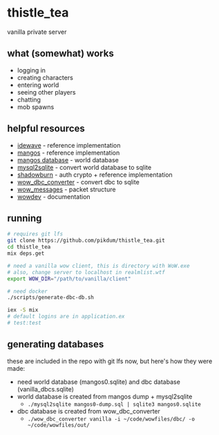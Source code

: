 # thistle_tea

vanilla private server

## what (somewhat) works

- logging in
- creating characters
- entering world
- seeing other players
- chatting
- mob spawns

## helpful resources

- [idewave](https://github.com/idewave/idewave-core) - reference implementation
- [mangos](https://github.com/mangoszero/server/) - reference implementation
- [mangos database](https://github.com/mangoszero/database) - world database
- [mysql2sqlite](https://github.com/vdechef/mysql2sqlite) - convert world database to sqlite
- [shadowburn](https://shadowburn-project.org/) - auth crypto + reference implementation
- [wow_dbc_converter](https://github.com/gtker/wow_dbc/tree/main/wow_dbc_converter) - convert dbc to sqlite
- [wow_messages](https://gtker.com/wow_messages/) - packet structure
- [wowdev](https://wowdev.wiki/Main_Page) - documentation

## running

```bash
# requires git lfs
git clone https://github.com/pikdum/thistle_tea.git
cd thistle_tea
mix deps.get

# need a vanilla wow client, this is directory with WoW.exe
# also, change server to localhost in realmlist.wtf
export WOW_DIR="/path/to/vanilla/client"

# need docker
./scripts/generate-dbc-db.sh

iex -S mix
# default logins are in application.ex
# test:test
```

## generating databases

these are included in the repo with git lfs now, but here's how they were made:

- need world database (mangos0.sqlite) and dbc database (vanilla_dbcs.sqlite)
- world database is created from mangos dump + mysql2sqlite
  - `./mysql2sqlite mangos0-dump.sql | sqlite3 mangos0.sqlite`
- dbc database is created from wow_dbc_converter
  - `./wow_dbc_converter vanilla -i ~/code/wowfiles/dbc/ -o ~/code/wowfiles/out/`

